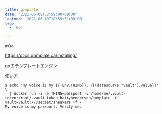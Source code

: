 ```yaml
---
title: gomplate
date: "2021-06-09T18:59:00+09:00"
lastmod: '2021-06-09T18:59:51+09:00'
tags:
  - 'Go'

---
```


#Go

https://docs.gomplate.ca/installing/

goのテンプレートエンジン

使い方

```shell
$ echo 'My voice is my {{.Env.THING}}. {{(datasource "vault").value}}' \
  | docker run -i -e THING=passport -v /home/me/.vault-token:/root/.vault-token hairyhenderson/gomplate -d vault=vault:///secret/sneakers -f -
My voice is my passport. Verify me.
````
